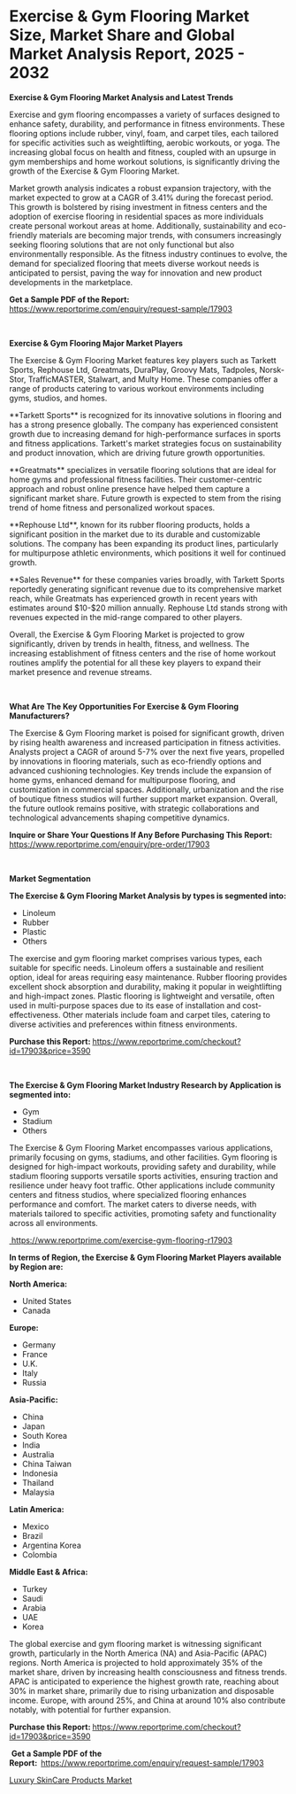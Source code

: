<p><h1>Exercise & Gym Flooring Market Size, Market Share and Global Market Analysis Report, 2025 - 2032</h1></p><p><strong>Exercise & Gym Flooring Market Analysis and Latest Trends</strong></p>
<p><p>Exercise and gym flooring encompasses a variety of surfaces designed to enhance safety, durability, and performance in fitness environments. These flooring options include rubber, vinyl, foam, and carpet tiles, each tailored for specific activities such as weightlifting, aerobic workouts, or yoga. The increasing global focus on health and fitness, coupled with an upsurge in gym memberships and home workout solutions, is significantly driving the growth of the Exercise & Gym Flooring Market. </p><p>Market growth analysis indicates a robust expansion trajectory, with the market expected to grow at a CAGR of 3.41% during the forecast period. This growth is bolstered by rising investment in fitness centers and the adoption of exercise flooring in residential spaces as more individuals create personal workout areas at home. Additionally, sustainability and eco-friendly materials are becoming major trends, with consumers increasingly seeking flooring solutions that are not only functional but also environmentally responsible. As the fitness industry continues to evolve, the demand for specialized flooring that meets diverse workout needs is anticipated to persist, paving the way for innovation and new product developments in the marketplace.</p></p>
<p><strong>Get a Sample PDF of the Report:&nbsp;</strong> <a href="https://www.reportprime.com/enquiry/request-sample/17903?utm_campaign=2724&utm_medium=2&utm_source=Github&utm_content=ia&utm_term=18032025&utm_id=exercise-gym-flooring">https://www.reportprime.com/enquiry/request-sample/17903</a></p>
<p>&nbsp;</p>
<p><strong>Exercise & Gym Flooring Major Market Players</strong></p>
<p><p>The Exercise & Gym Flooring Market features key players such as Tarkett Sports, Rephouse Ltd, Greatmats, DuraPlay, Groovy Mats, Tadpoles, Norsk-Stor, TrafficMASTER, Stalwart, and Multy Home. These companies offer a range of products catering to various workout environments including gyms, studios, and homes.</p><p>**Tarkett Sports** is recognized for its innovative solutions in flooring and has a strong presence globally. The company has experienced consistent growth due to increasing demand for high-performance surfaces in sports and fitness applications. Tarkett's market strategies focus on sustainability and product innovation, which are driving future growth opportunities.</p><p>**Greatmats** specializes in versatile flooring solutions that are ideal for home gyms and professional fitness facilities. Their customer-centric approach and robust online presence have helped them capture a significant market share. Future growth is expected to stem from the rising trend of home fitness and personalized workout spaces.</p><p>**Rephouse Ltd**, known for its rubber flooring products, holds a significant position in the market due to its durable and customizable solutions. The company has been expanding its product lines, particularly for multipurpose athletic environments, which positions it well for continued growth.</p><p>**Sales Revenue** for these companies varies broadly, with Tarkett Sports reportedly generating significant revenue due to its comprehensive market reach, while Greatmats has experienced growth in recent years with estimates around $10-$20 million annually. Rephouse Ltd stands strong with revenues expected in the mid-range compared to other players.</p><p>Overall, the Exercise & Gym Flooring Market is projected to grow significantly, driven by trends in health, fitness, and wellness. The increasing establishment of fitness centers and the rise of home workout routines amplify the potential for all these key players to expand their market presence and revenue streams.</p></p>
<p>&nbsp;</p>
<p><strong>What Are The Key Opportunities For Exercise & Gym Flooring Manufacturers?</strong></p>
<p><p>The Exercise & Gym Flooring market is poised for significant growth, driven by rising health awareness and increased participation in fitness activities. Analysts project a CAGR of around 5-7% over the next five years, propelled by innovations in flooring materials, such as eco-friendly options and advanced cushioning technologies. Key trends include the expansion of home gyms, enhanced demand for multipurpose flooring, and customization in commercial spaces. Additionally, urbanization and the rise of boutique fitness studios will further support market expansion. Overall, the future outlook remains positive, with strategic collaborations and technological advancements shaping competitive dynamics.</p></p>
<p><strong>Inquire or Share Your Questions If Any Before Purchasing This Report:</strong> <a href="https://www.reportprime.com/enquiry/pre-order/17903?utm_campaign=2724&utm_medium=2&utm_source=Github&utm_content=ia&utm_term=18032025&utm_id=exercise-gym-flooring">https://www.reportprime.com/enquiry/pre-order/17903</a></p>
<p>&nbsp;</p>
<p><strong>Market Segmentation</strong></p>
<p><strong>The Exercise & Gym Flooring Market Analysis by types is segmented into:</strong></p>
<p><ul><li>Linoleum</li><li>Rubber</li><li>Plastic</li><li>Others</li></ul></p>
<p><p>The exercise and gym flooring market comprises various types, each suitable for specific needs. Linoleum offers a sustainable and resilient option, ideal for areas requiring easy maintenance. Rubber flooring provides excellent shock absorption and durability, making it popular in weightlifting and high-impact zones. Plastic flooring is lightweight and versatile, often used in multi-purpose spaces due to its ease of installation and cost-effectiveness. Other materials include foam and carpet tiles, catering to diverse activities and preferences within fitness environments.</p></p>
<p><strong>Purchase this Report:&nbsp;</strong><a href="https://www.reportprime.com/checkout?id=17903&price=3590&utm_campaign=2724&utm_medium=2&utm_source=Github&utm_content=ia&utm_term=18032025&utm_id=exercise-gym-flooring">https://www.reportprime.com/checkout?id=17903&price=3590</a></p>
<p>&nbsp;</p>
<p><strong>The Exercise & Gym Flooring Market Industry Research by Application is segmented into:</strong></p>
<p><ul><li>Gym</li><li>Stadium</li><li>Others</li></ul></p>
<p><p>The Exercise & Gym Flooring Market encompasses various applications, primarily focusing on gyms, stadiums, and other facilities. Gym flooring is designed for high-impact workouts, providing safety and durability, while stadium flooring supports versatile sports activities, ensuring traction and resilience under heavy foot traffic. Other applications include community centers and fitness studios, where specialized flooring enhances performance and comfort. The market caters to diverse needs, with materials tailored to specific activities, promoting safety and functionality across all environments.</p></p>
<p><a href="https://www.reportprime.com/exercise-gym-flooring-r17903?utm_campaign=2724&utm_medium=2&utm_source=Github&utm_content=ia&utm_term=18032025&utm_id=exercise-gym-flooring">&nbsp;https://www.reportprime.com/exercise-gym-flooring-r17903</a></p>
<p><strong>In terms of Region, the Exercise & Gym Flooring Market Players available by Region are:</strong></p>
<p>
    <p> <strong> North America: </strong>
        <ul>
            <li>United States</li>
            <li>Canada</li>
        </ul>
        </p> 
    <p> <strong> Europe: </strong>
        <ul>
            <li>Germany</li>
            <li>France</li>
            <li>U.K.</li>
            <li>Italy</li>
            <li>Russia</li>
        </ul>
        </p> 
    <p> <strong> Asia-Pacific: </strong>
        <ul>
            <li>China</li>
            <li>Japan</li>
            <li>South Korea</li>
            <li>India</li>
            <li>Australia</li>
            <li>China Taiwan</li>
            <li>Indonesia</li>
            <li>Thailand</li>
            <li>Malaysia</li>
        </ul>
        </p> 
    <p> <strong> Latin America: </strong>
        <ul>
            <li>Mexico</li>
            <li>Brazil</li>
            <li>Argentina Korea</li>
            <li>Colombia</li>
        </ul>
        </p> 
    <p> <strong> Middle East & Africa: </strong>
        <ul>
            <li>Turkey</li>
            <li>Saudi</li>
            <li>Arabia</li>
            <li>UAE</li>
            <li>Korea</li>
        </ul>
    </p>
    </p>
<p><p>The global exercise and gym flooring market is witnessing significant growth, particularly in the North America (NA) and Asia-Pacific (APAC) regions. North America is projected to hold approximately 35% of the market share, driven by increasing health consciousness and fitness trends. APAC is anticipated to experience the highest growth rate, reaching about 30% in market share, primarily due to rising urbanization and disposable income. Europe, with around 25%, and China at around 10% also contribute notably, with potential for further expansion.</p></p>
<p><strong>Purchase this Report: </strong><a href="https://www.reportprime.com/checkout?id=17903&price=3590&utm_campaign=2724&utm_medium=2&utm_source=Github&utm_content=ia&utm_term=18032025&utm_id=exercise-gym-flooring">https://www.reportprime.com/checkout?id=17903&price=3590</a></p>
<p>&nbsp;<strong>Get a Sample PDF of the Report:&nbsp;&nbsp;</strong><a href="https://www.reportprime.com/enquiry/request-sample/17903?utm_campaign=2724&utm_medium=2&utm_source=Github&utm_content=ia&utm_term=18032025&utm_id=exercise-gym-flooring">https://www.reportprime.com/enquiry/request-sample/17903</a></p>
<p><strong></strong></p>
<p><p><a href="https://github.com/barnickclara79/Market-Research-Report-List-1/blob/main/luxury-skincare-products-market.md?utm_campaign=2724&utm_medium=2&utm_source=Github&utm_content=ia&utm_term=18032025&utm_id=exercise-gym-flooring">Luxury SkinCare Products Market</a></p></p>